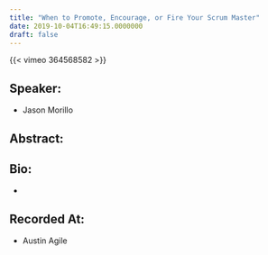 ```yaml
---
title: "When to Promote, Encourage, or Fire Your Scrum Master"
date: 2019-10-04T16:49:15.0000000
draft: false
---
```


{{< vimeo 364568582 >}}

## Speaker:

 - Jason Morillo

## Abstract:



## Bio:

 - 

## Recorded At:

 - Austin Agile


